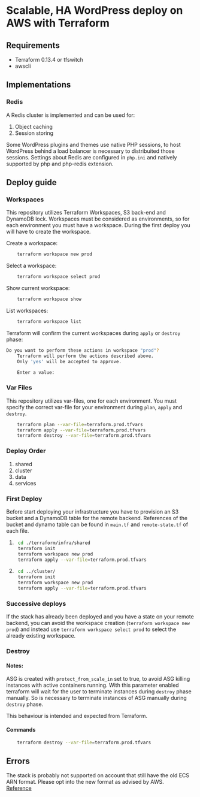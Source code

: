 # Scalable, HA WordPress deploy on AWS with Terraform

## Requirements

- Terraform 0.13.4 or tfswitch
- awscli

## Implementations

### Redis

A Redis cluster is implemented and can be used for:

1. Object caching
2. Session storing

Some WordPress plugins and themes use native PHP sessions, to host WordPress behind a load balancer is necessary to distribuited those sessions.
Settings about Redis are configured in `php.ini` and natively supported by php and php-redis extension.

## Deploy guide

### Workspaces

This repository utilizes Terraform Workspaces, S3 back-end and DynamoDB lock. Workspaces must be considered as environments, so for each environment you must have a workspace.
During the first deploy you will have to create the workspace.  

Create a workspace:
```bash
    terraform workspace new prod
```

Select a workspace:
```bash
    terraform workspace select prod
```

Show current workspace:
```bash
    terraform workspace show
```

List workspaces:
```bash
    terraform workspace list
```

Terraform will confirm the current workspaces during `apply` or `destroy` phase:
```bash
Do you want to perform these actions in workspace "prod"?
    Terraform will perform the actions described above.
    Only 'yes' will be accepted to approve.

    Enter a value: 
```

### Var Files

This repository utilizes var-files, one for each environment. You must specify the correct var-file for your environment during `plan`, `apply` and `destroy`.

```bash
    terraform plan --var-file=terraform.prod.tfvars
    terraform apply --var-file=terraform.prod.tfvars
    terraform destroy --var-file=terraform.prod.tfvars
```

### Deploy Order

1. shared
2. cluster
3. data
4. services

### First Deploy

Before start deploying your infrastructure you have to provision an S3 bucket and a DynamoDB table for the remote backend. References of the bucket and dynamo table can be found in `main.tf` and `remote-state.tf` of each file.

1. ```bash
    cd ./terraform/infra/shared
    terraform init
    terraform workspace new prod
    terraform apply --var-file=terraform.prod.tfvars
    ```

2. ```bash
    cd ../cluster/
    terraform init
    terraform workspace new prod
    terraform apply --var-file=terraform.prod.tfvars
    ```

### Successive deploys

If the stack has already been deployed and you have a state on your remote backend, you can avoid the workspace creation (`terraform workspace new prod`) and instead use `terraform workspace select prod` to select the already existing workspace.

### Destroy

#### Notes:  

ASG is created with `protect_from_scale_in` set to true, to avoid ASG killing instances with active containers running.
With this parameter enabled terraform will wait for the user to terminate instances during `destroy` phase manually. 
So is necessary to terminate instances of ASG manually during `destroy` phase.

This behaviour is intended and expected from Terraform.

#### Commands

```bash
    terraform destroy --var-file=terraform.prod.tfvars
```

## Errors

The stack is probably not supported on account that still have the old ECS ARN format. Please opt into the new format as advised by AWS.  
[Reference](https://docs.aws.amazon.com/AmazonECS/latest/developerguide/ecs-account-settings.html#ecs-resource-ids)  